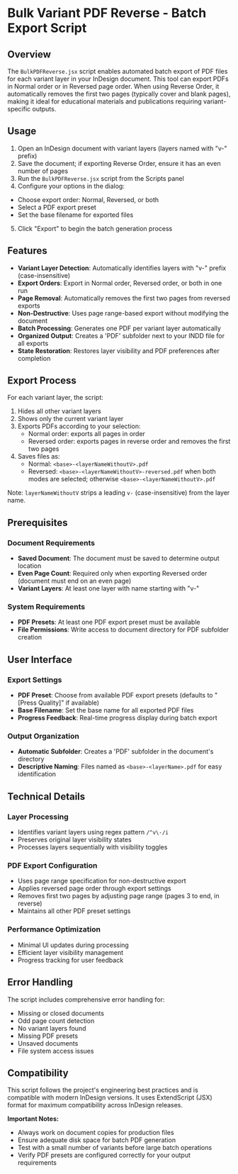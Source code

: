 # Bulk Variant PDF Reverse - Batch Export Script

## Overview

The `BulkPDFReverse.jsx` script enables automated batch export of PDF files for each variant layer in your InDesign document. This tool can export PDFs in Normal order or in Reversed page order. When using Reverse Order, it automatically removes the first two pages (typically cover and blank pages), making it ideal for educational materials and publications requiring variant-specific outputs.

## Usage

1. Open an InDesign document with variant layers (layers named with "v-" prefix)
2. Save the document; if exporting Reverse Order, ensure it has an even number of pages
3. Run the `BulkPDFReverse.jsx` script from the Scripts panel
4. Configure your options in the dialog:
  - Choose export order: Normal, Reversed, or both
  - Select a PDF export preset
  - Set the base filename for exported files
5. Click "Export" to begin the batch generation process

## Features

- **Variant Layer Detection**: Automatically identifies layers with "v-" prefix (case-insensitive)
- **Export Orders**: Export in Normal order, Reversed order, or both in one run
- **Page Removal**: Automatically removes the first two pages from reversed exports
- **Non-Destructive**: Uses page range-based export without modifying the document
- **Batch Processing**: Generates one PDF per variant layer automatically
- **Organized Output**: Creates a 'PDF' subfolder next to your INDD file for all exports
- **State Restoration**: Restores layer visibility and PDF preferences after completion

## Export Process

For each variant layer, the script:
1. Hides all other variant layers
2. Shows only the current variant layer
3. Exports PDFs according to your selection:
   - Normal order: exports all pages in order
   - Reversed order: exports pages in reverse order and removes the first two pages
4. Saves files as:
   - Normal: `<base>-<layerNameWithoutV>.pdf`
   - Reversed: `<base>-<layerNameWithoutV>-reversed.pdf` when both modes are selected; otherwise `<base>-<layerNameWithoutV>.pdf`

Note: `layerNameWithoutV` strips a leading `v-` (case-insensitive) from the layer name.

## Prerequisites

### Document Requirements
- **Saved Document**: The document must be saved to determine output location
- **Even Page Count**: Required only when exporting Reversed order (document must end on an even page)
- **Variant Layers**: At least one layer with name starting with "v-"

### System Requirements
- **PDF Presets**: At least one PDF export preset must be available
- **File Permissions**: Write access to document directory for PDF subfolder creation

## User Interface

### Export Settings
- **PDF Preset**: Choose from available PDF export presets (defaults to "[Press Quality]" if available)
- **Base Filename**: Set the base name for all exported PDF files
- **Progress Feedback**: Real-time progress display during batch export

### Output Organization
- **Automatic Subfolder**: Creates a 'PDF' subfolder in the document's directory
- **Descriptive Naming**: Files named as `<base>-<layerName>.pdf` for easy identification

## Technical Details

### Layer Processing
- Identifies variant layers using regex pattern `/^v\-/i`
- Preserves original layer visibility states
- Processes layers sequentially with visibility toggles

### PDF Export Configuration
- Uses page range specification for non-destructive export
- Applies reversed page order through export settings
- Removes first two pages by adjusting page range (pages 3 to end, in reverse)
- Maintains all other PDF preset settings

### Performance Optimization
- Minimal UI updates during processing
- Efficient layer visibility management
- Progress tracking for user feedback

## Error Handling

The script includes comprehensive error handling for:
- Missing or closed documents
- Odd page count detection
- No variant layers found
- Missing PDF presets
- Unsaved documents
- File system access issues

## Compatibility

This script follows the project's engineering best practices and is compatible with modern InDesign versions. It uses ExtendScript (JSX) format for maximum compatibility across InDesign releases.

**Important Notes:**
- Always work on document copies for production files
- Ensure adequate disk space for batch PDF generation
- Test with a small number of variants before large batch operations
- Verify PDF presets are configured correctly for your output requirements